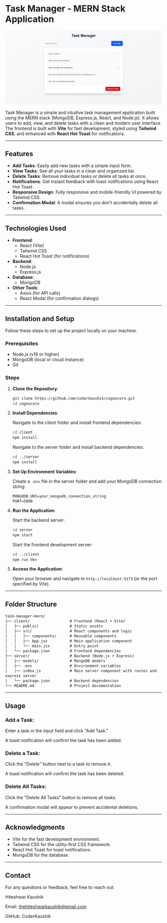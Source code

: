 # Task Manager - MERN Stack Application

![alt text](image.png)

Task Manager is a simple and intuitive task management application built using the MERN stack (MongoDB, Express.js, React, and Node.js). It allows users to add, view, and delete tasks with a clean and modern user interface. The frontend is built with **Vite** for fast development, styled using **Tailwind CSS**, and enhanced with **React Hot Toast** for notifications.

---

## Features

- **Add Tasks**: Easily add new tasks with a simple input form.
- **View Tasks**: See all your tasks in a clean and organized list.
- **Delete Tasks**: Remove individual tasks or delete all tasks at once.
- **Notifications**: Get instant feedback with toast notifications using React Hot Toast.
- **Responsive Design**: Fully responsive and mobile-friendly UI powered by Tailwind CSS.
- **Confirmation Modal**: A modal ensures you don’t accidentally delete all tasks.

---

## Technologies Used

- **Frontend**:
  - React (Vite)
  - Tailwind CSS
  - React Hot Toast (for notifications)
- **Backend**:
  - Node.js
  - Express.js
- **Database**:
  - MongoDB
- **Other Tools**:
  - Axios (for API calls)
  - React Modal (for confirmation dialogs)

---

## Installation and Setup

Follow these steps to set up the project locally on your machine.

### Prerequisites

- Node.js (v16 or higher)
- MongoDB (local or cloud instance)
- Git

### Steps

1. **Clone the Repository**:
   ```bash
   git clone https://github.com/coderkaushik/cognocore.git
   cd cognocore
   ```

2. **Install Dependencies**:

   Navigate to the client folder and install frontend dependencies:
   ```bash
   cd client
   npm install
   ```

   Navigate to the server folder and install backend dependencies:
   ```bash
   cd ../server
   npm install
   ```

3. **Set Up Environment Variables**:

   Create a `.env` file in the server folder and add your MongoDB connection string:
   ```env
   MONGODB_URI=your_mongodb_connection_string
   PORT=5000
   ```

4. **Run the Application**:

   Start the backend server:
   ```bash
   cd server
   npm start
   ```

   Start the frontend development server:
   ```bash
   cd ../client
   npm run dev
   ```

5. **Access the Application**:

   Open your browser and navigate to `http://localhost:5173` (or the port specified by Vite).

---

## Folder Structure

```plaintext
task-manager-mern/
├── client/                  # Frontend (React + Vite)
│   ├── public/              # Static assets
│   ├── src/                 # React components and logic
│   │   ├── components/      # Reusable components
│   │   ├── App.jsx          # Main application component
│   │   └── main.jsx         # Entry point
│   └── package.json         # Frontend dependencies
├── server/                  # Backend (Node.js + Express)
│   ├── models/              # MongoDB models
│   ├── .env                 # Environment variables
|   |── index.js             # Main server component with routes and express server
│   └── package.json         # Backend dependencies
└── README.md                # Project documentation
```

---

## Usage

### Add a Task:

Enter a task in the input field and click "Add Task."

A toast notification will confirm the task has been added.

### Delete a Task:

Click the "Delete" button next to a task to remove it.

A toast notification will confirm the task has been deleted.

### Delete All Tasks:

Click the "Delete All Tasks" button to remove all tasks.

A confirmation modal will appear to prevent accidental deletions.

---

## Acknowledgments

- Vite for the fast development environment.
- Tailwind CSS for the utility-first CSS framework.
- React Hot Toast for toast notifications.
- MongoDB for the database.

---

## Contact

For any questions or feedback, feel free to reach out:

Hiteshwar Kaushik

Email: thehiteshwarkaushik@gmail.com

GitHub: CoderKaushik
